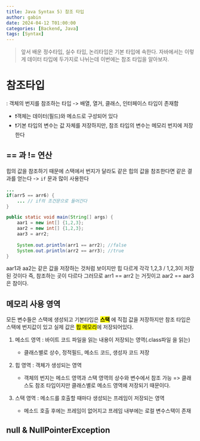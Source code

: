```yaml
---
title: Java Syntax 5) 참조 타입
author: gabin
date: 2024-04-12 T01:00:00
categories: [Backend, Java]
tags: [Syntax]
---
```

> 앞서 배운 정수타입, 실수 타입, 논리타입은 기본 타입에 속한다.
> 자바에서는 이렇게 데이터 타입에 두가지로 나뉘는데 이번에는 참조 타입을 알아보자.




# 참조타입
: 객체의 번지를 참조하는 타입 -> 배열, 열거, 클래스, 인터페이스 타입이 존재함

- ❗️객체는 데이터(필드)와 메소드로 구성되어 있다
- ❗️기본 타입의 변수는 값 자체를 저장하지만, 참조 타입의 변수는 메모리 번지에 저장한다

## == 과 != 연산
힙의 값을 참조하기 때문에 스택에서 번지가 달라도 같은 힙의 값을 참조한다면 같은 결과를 얻는다
-> `if` 문과 많이 사용한다

```java
...
if(arr5 == arr6) {
	... // if의 조건문으로 들어간다
}

```

```java
public static void main(String[] args) {
	aar1 = new int[] {1,2,3};
	aar2 = new int[] {1,2,3};
	aar3 = arr2;
	
	System.out.println(arr1 == arr2); //false
	System.out.println(arr2 == arr3); //true
}

```

aar1과 aa2는 같은 값을 저장하는 것처럼 보이지만 힙 다르게 각각 1,2,3 / 1,2,3이 저장된 것이다 즉, 참조하는 곳이 다르다 그러므로 arr1 == arr2 는 거짓이고 aar2 == aar3은 참이다.


## 메모리 사용 영역
모든 변수들은 스택에 생성되고 기본타입은 **<mark>스택</mark>** 에 직접 값을 저장하지만 참조 타입은 스택에 번지값이 있고 실제 값은 <mark>힙 메모리</mark>에 저장되어있다.

1. 메소드 영역 : 바이트 코드 파일을 읽는 내용이 저장되는 영역(.class파일 을 읽는)
   - 클래스별로 상수, 정적필드, 메소드 코드, 생성자 코드 저장

2. 힙 영역 : 객체가 생성되는 영역
   - 객체의 번지는 메소드 영역과 스택 영역의 상수와 변수에서 참조 가능 => 클래스도 참조 타입이지만 클래스별로 메소드 영역에 저장되기 때문이다.

3. 스택 영역 : 메소드를 호출할 때마다 생성되는 프레임이 저장되는 영역
   - 메소드 호출 후에는 프레임이 없어지고 프레임 내부에는 로컬 변수스택이 존재



## null & NullPointerException






